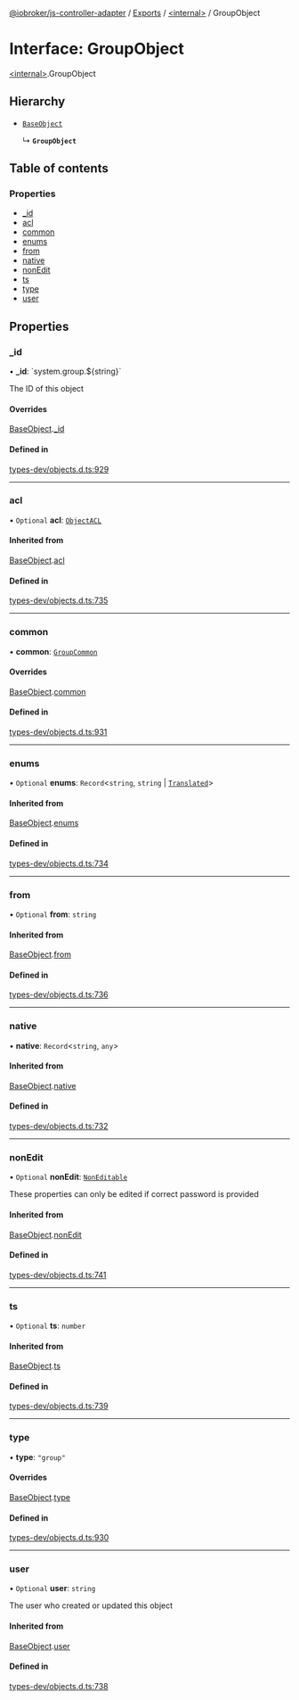 [@iobroker/js-controller-adapter](../README.md) / [Exports](../modules.md) / [\<internal\>](../modules/internal_.md) / GroupObject

# Interface: GroupObject

[\<internal\>](../modules/internal_.md).GroupObject

## Hierarchy

- [`BaseObject`](internal_.BaseObject.md)

  ↳ **`GroupObject`**

## Table of contents

### Properties

- [\_id](internal_.GroupObject.md#_id)
- [acl](internal_.GroupObject.md#acl)
- [common](internal_.GroupObject.md#common)
- [enums](internal_.GroupObject.md#enums)
- [from](internal_.GroupObject.md#from)
- [native](internal_.GroupObject.md#native)
- [nonEdit](internal_.GroupObject.md#nonedit)
- [ts](internal_.GroupObject.md#ts)
- [type](internal_.GroupObject.md#type)
- [user](internal_.GroupObject.md#user)

## Properties

### \_id

• **\_id**: \`system.group.$\{string}\`

The ID of this object

#### Overrides

[BaseObject](internal_.BaseObject.md).[_id](internal_.BaseObject.md#_id)

#### Defined in

[types-dev/objects.d.ts:929](https://github.com/ioBroker/ioBroker.js-controller/blob/3fe17c22/packages/types-dev/objects.d.ts#L929)

___

### acl

• `Optional` **acl**: [`ObjectACL`](internal_.ObjectACL.md)

#### Inherited from

[BaseObject](internal_.BaseObject.md).[acl](internal_.BaseObject.md#acl)

#### Defined in

[types-dev/objects.d.ts:735](https://github.com/ioBroker/ioBroker.js-controller/blob/3fe17c22/packages/types-dev/objects.d.ts#L735)

___

### common

• **common**: [`GroupCommon`](internal_.GroupCommon.md)

#### Overrides

[BaseObject](internal_.BaseObject.md).[common](internal_.BaseObject.md#common)

#### Defined in

[types-dev/objects.d.ts:931](https://github.com/ioBroker/ioBroker.js-controller/blob/3fe17c22/packages/types-dev/objects.d.ts#L931)

___

### enums

• `Optional` **enums**: `Record`\<`string`, `string` \| [`Translated`](../modules/internal_.md#translated)\>

#### Inherited from

[BaseObject](internal_.BaseObject.md).[enums](internal_.BaseObject.md#enums)

#### Defined in

[types-dev/objects.d.ts:734](https://github.com/ioBroker/ioBroker.js-controller/blob/3fe17c22/packages/types-dev/objects.d.ts#L734)

___

### from

• `Optional` **from**: `string`

#### Inherited from

[BaseObject](internal_.BaseObject.md).[from](internal_.BaseObject.md#from)

#### Defined in

[types-dev/objects.d.ts:736](https://github.com/ioBroker/ioBroker.js-controller/blob/3fe17c22/packages/types-dev/objects.d.ts#L736)

___

### native

• **native**: `Record`\<`string`, `any`\>

#### Inherited from

[BaseObject](internal_.BaseObject.md).[native](internal_.BaseObject.md#native)

#### Defined in

[types-dev/objects.d.ts:732](https://github.com/ioBroker/ioBroker.js-controller/blob/3fe17c22/packages/types-dev/objects.d.ts#L732)

___

### nonEdit

• `Optional` **nonEdit**: [`NonEditable`](internal_.NonEditable.md)

These properties can only be edited if correct password is provided

#### Inherited from

[BaseObject](internal_.BaseObject.md).[nonEdit](internal_.BaseObject.md#nonedit)

#### Defined in

[types-dev/objects.d.ts:741](https://github.com/ioBroker/ioBroker.js-controller/blob/3fe17c22/packages/types-dev/objects.d.ts#L741)

___

### ts

• `Optional` **ts**: `number`

#### Inherited from

[BaseObject](internal_.BaseObject.md).[ts](internal_.BaseObject.md#ts)

#### Defined in

[types-dev/objects.d.ts:739](https://github.com/ioBroker/ioBroker.js-controller/blob/3fe17c22/packages/types-dev/objects.d.ts#L739)

___

### type

• **type**: ``"group"``

#### Overrides

[BaseObject](internal_.BaseObject.md).[type](internal_.BaseObject.md#type)

#### Defined in

[types-dev/objects.d.ts:930](https://github.com/ioBroker/ioBroker.js-controller/blob/3fe17c22/packages/types-dev/objects.d.ts#L930)

___

### user

• `Optional` **user**: `string`

The user who created or updated this object

#### Inherited from

[BaseObject](internal_.BaseObject.md).[user](internal_.BaseObject.md#user)

#### Defined in

[types-dev/objects.d.ts:738](https://github.com/ioBroker/ioBroker.js-controller/blob/3fe17c22/packages/types-dev/objects.d.ts#L738)
